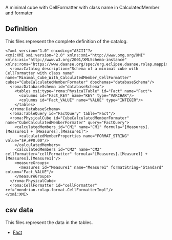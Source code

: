 A minimal cube with CellFormatter with class name in CalculatedMember and formater



## Definition

This files represent the complete definition of the catalog.

```xmi
<?xml version="1.0" encoding="ASCII"?>
<xmi:XMI xmi:version="2.0" xmlns:xmi="http://www.omg.org/XMI" xmlns:xsi="http://www.w3.org/2001/XMLSchema-instance" xmlns:roma="https://www.daanse.org/spec/org.eclipse.daanse.rolap.mapping">
  <roma:Catalog description="Schema of a minimal cube with CellFormatter with class name" name="Minimal_Cube_With_CalculatedMember_CellFormatter" cubes="CubeCalculatedMemberFormater" dbschemas="databaseSchema"/>
  <roma:DatabaseSchema id="databaseSchema">
    <tables xsi:type="roma:PhysicalTable" id="Fact" name="Fact">
      <columns id="Fact_KEY" name="KEY" type="VARCHAR"/>
      <columns id="Fact_VALUE" name="VALUE" type="INTEGER"/>
    </tables>
  </roma:DatabaseSchema>
  <roma:TableQuery id="FactQuery" table="Fact"/>
  <roma:PhysicalCube id="CubeCalculatedMemberFormater" name="CubeCalculatedMemberFormater" query="FactQuery">
    <calculatedMembers id="CM1" name="CM1" formula="[Measures].[Measure1] + [Measures].[Measure1]">
      <calculatedMemberProperties name="FORMAT_STRING" value="$#,##0.00"/>
    </calculatedMembers>
    <calculatedMembers id="CM2" name="CM2" cellFormatter="cellFormatter" formula="[Measures].[Measure1] + [Measures].[Measure1]"/>
    <measureGroups>
      <measures id="Measure1" name="Measure1" formatString="Standard" column="Fact_VALUE"/>
    </measureGroups>
  </roma:PhysicalCube>
  <roma:CellFormatter id="cellFormatter" ref="mondrian.rolap.format.CellFormatterImpl"/>
</xmi:XMI>

```
## csv data


This files represent the data in the tables.

- [Fact](./data/Fact.csv)

